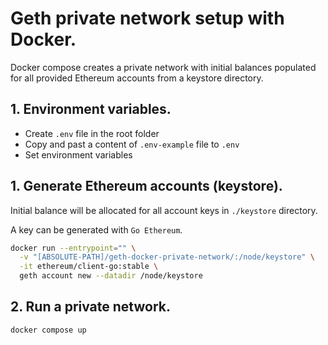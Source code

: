 # Geth private network setup with Docker.
Docker compose creates a private network with initial balances 
populated for all provided Ethereum accounts from a keystore directory.

## 1. Environment variables.
* Create `.env` file in the root folder
* Copy and past a content of `.env-example` file to `.env`
* Set environment variables

## 1. Generate Ethereum accounts (keystore).
Initial balance will be allocated for all account keys in `./keystore` directory.

A key can be generated with `Go Ethereum`.

```bash
docker run --entrypoint="" \
  -v "[ABSOLUTE-PATH]/geth-docker-private-network/:/node/keystore" \
  -it ethereum/client-go:stable \
  geth account new --datadir /node/keystore
```

## 2. Run a private network.
```bash
docker compose up
```
